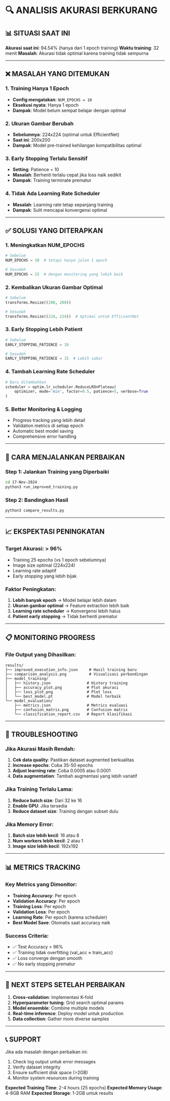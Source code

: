 # 🔍 ANALISIS AKURASI BERKURANG

## 📊 **SITUASI SAAT INI**

**Akurasi saat ini**: 94.54% (hanya dari 1 epoch training)
**Waktu training**: 32 menit
**Masalah**: Akurasi tidak optimal karena training tidak sempurna

---

## ❌ **MASALAH YANG DITEMUKAN**

### 1. **Training Hanya 1 Epoch**
- **Config mengatakan**: `NUM_EPOCHS = 10`
- **Eksekusi nyata**: Hanya 1 epoch
- **Dampak**: Model belum sempat belajar dengan optimal

### 2. **Ukuran Gambar Berubah**
- **Sebelumnya**: 224x224 (optimal untuk EfficientNet)
- **Saat ini**: 200x200
- **Dampak**: Model pre-trained kehilangan kompatibilitas optimal

### 3. **Early Stopping Terlalu Sensitif**
- **Setting**: Patience = 10
- **Masalah**: Berhenti terlalu cepat jika loss naik sedikit
- **Dampak**: Training terminate prematur

### 4. **Tidak Ada Learning Rate Scheduler**
- **Masalah**: Learning rate tetap sepanjang training
- **Dampak**: Sulit mencapai konvergensi optimal

---

## ✅ **SOLUSI YANG DITERAPKAN**

### 1. **Meningkatkan NUM_EPOCHS**
```python
# Sebelum
NUM_EPOCHS = 10  # tetapi hanya jalan 1 epoch

# Sesudah  
NUM_EPOCHS = 25  # dengan monitoring yang lebih baik
```

### 2. **Kembalikan Ukuran Gambar Optimal**
```python
# Sebelum
transforms.Resize((200, 200))

# Sesudah
transforms.Resize((224, 224))  # Optimal untuk EfficientNet
```

### 3. **Early Stopping Lebih Patient**
```python
# Sebelum
EARLY_STOPPING_PATIENCE = 10

# Sesudah
EARLY_STOPPING_PATIENCE = 15  # Lebih sabar
```

### 4. **Tambah Learning Rate Scheduler**
```python
# Baru ditambahkan
scheduler = optim.lr_scheduler.ReduceLROnPlateau(
    optimizer, mode='min', factor=0.5, patience=5, verbose=True
)
```

### 5. **Better Monitoring & Logging**
- Progress tracking yang lebih detail
- Validation metrics di setiap epoch
- Automatic best model saving
- Comprehensive error handling

---

## 🚀 **CARA MENJALANKAN PERBAIKAN**

### **Step 1: Jalankan Training yang Diperbaiki**
```bash
cd 17-Nov-2024
python3 run_improved_training.py
```

### **Step 2: Bandingkan Hasil**
```bash
python3 compare_results.py
```

---

## 📈 **EKSPEKTASI PENINGKATAN**

### **Target Akurasi**: > 96%
- Training 25 epochs (vs 1 epoch sebelumnya)
- Image size optimal (224x224)
- Learning rate adaptif
- Early stopping yang lebih bijak

### **Faktor Peningkatan**:
1. **Lebih banyak epoch** → Model belajar lebih dalam
2. **Ukuran gambar optimal** → Feature extraction lebih baik
3. **Learning rate scheduler** → Konvergensi lebih halus
4. **Patient early stopping** → Tidak berhenti prematur

---

## 📋 **MONITORING PROGRESS**

### **File Output yang Dihasilkan**:
```
results/
├── improved_execution_info.json     # Hasil training baru
├── comparison_analysis.png          # Visualisasi perbandingan  
├── model_training/
│   ├── history.json                # History training
│   ├── accuracy_plot.png           # Plot akurasi
│   ├── loss_plot.png               # Plot loss
│   └── best_model.pt               # Model terbaik
└── model_evaluation/
    ├── metrics.json                # Metrics evaluasi
    ├── confusion_matrix.png        # Confusion matrix
    └── classification_report.csv   # Report klasifikasi
```

---

## 🔧 **TROUBLESHOOTING**

### **Jika Akurasi Masih Rendah**:
1. **Cek data quality**: Pastikan dataset augmented berkualitas
2. **Increase epochs**: Coba 35-50 epochs
3. **Adjust learning rate**: Coba 0.0005 atau 0.0001
4. **Data augmentation**: Tambah augmentasi yang lebih variatif

### **Jika Training Terlalu Lama**:
1. **Reduce batch size**: Dari 32 ke 16
2. **Enable GPU**: Jika tersedia
3. **Reduce dataset size**: Training dengan subset dulu

### **Jika Memory Error**:
1. **Batch size lebih kecil**: 16 atau 8
2. **Num workers lebih kecil**: 2 atau 1
3. **Image size lebih kecil**: 192x192

---

## 📊 **METRICS TRACKING**

### **Key Metrics yang Dimonitor**:
- **Training Accuracy**: Per epoch
- **Validation Accuracy**: Per epoch  
- **Training Loss**: Per epoch
- **Validation Loss**: Per epoch
- **Learning Rate**: Per epoch (karena scheduler)
- **Best Model Save**: Otomatis saat accuracy naik

### **Success Criteria**:
- ✅ Test Accuracy > 96%
- ✅ Training tidak overfitting (val_acc ≈ train_acc)
- ✅ Loss converge dengan smooth
- ✅ No early stopping prematur

---

## 🎯 **NEXT STEPS SETELAH PERBAIKAN**

1. **Cross-validation**: Implementasi K-fold
2. **Hyperparameter tuning**: Grid search optimal params
3. **Model ensemble**: Combine multiple models
4. **Real-time inference**: Deploy model untuk production
5. **Data collection**: Gather more diverse samples

---

## 📞 **SUPPORT**

Jika ada masalah dengan perbaikan ini:
1. Check log output untuk error messages
2. Verify dataset integrity
3. Ensure sufficient disk space (>2GB)
4. Monitor system resources during training

**Expected Training Time**: 2-4 hours (25 epochs)
**Expected Memory Usage**: 4-8GB RAM
**Expected Storage**: 1-2GB untuk results 